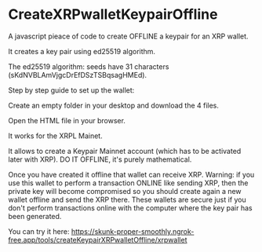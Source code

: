 # CreateXRPwalletKeypairOffline

A javascript pieace of code to create OFFLINE a keypair for an XRP wallet.

It creates a key pair using ed25519 algorithm.

The ed25519 algorithm: seeds have 31 characters (sKdNVBLAmVjgcDrEfDSzTSBqsagHMEd).

Step by step guide to set up the wallet:

Create an empty folder in your desktop and download the 4 files.

Open the HTML file in your browser.

It works for the XRPL Mainet.

It allows to create a Keypair Mainnet account (which has to be activated later with XRP). DO IT OFFLINE, it's purely mathematical.

Once you have created it offline that wallet can receive XRP. Warning: if you use this wallet to perform a transaction ONLINE like sending XRP, then the private key will become compromised so you should create again a new wallet offline and send the XRP there. These wallets are secure just if you don't perform transactions online with the computer where the key pair has been generated.

You can try it here: https://skunk-proper-smoothly.ngrok-free.app/tools/createKeypairXRPwalletOffline/xrpwallet
